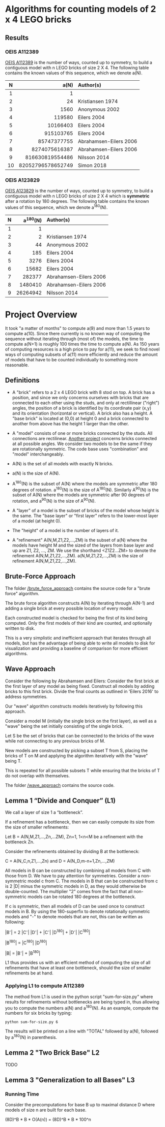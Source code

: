 # Algorithms for counting models of 2 x 4 LEGO bricks

## Results

### OEIS A112389

[OEIS A112389](https://oeis.org/A112389) is the number of ways, counted up to symmetry, to build a contiguous model with n LEGO bricks of size 2 X 4. The following table contains the known values of this sequence, which we denote a(N).

| N  | a(N)              | Author(s)     |
|:--:|------------------:|:-----------------------|
|  1 |                 1 |                        |
|  2 |                24 | Kristiansen 1974       |
|  3 |              1560 | Anonymous 2002         |
|  4 |            119580 | Eilers 2004            |
|  5 |          10166403 | Eilers 2004            |
|  6 |         915103765 | Eilers 2004            |
|  7 |       85747377755 | Abrahamsen-Eilers 2006 |
|  8 |     8274075616387 | Abrahamsen-Eilers 2006 |
|  9 |   816630819554486 | Nilsson 2014           |
| 10 | 82052796578652749 | Simon 2018             |


### OEIS A123829

[OEIS A123829](https://oeis.org/A123829) is the number of ways, counted up to symmetry, to build a contiguous model with n LEGO bricks of size 2 X 4 which is **symmetric** after a rotation by 180 degrees. The following table contains the known values of this sequence, which we denote a<sup>180</sup>(N).

| N  | a<sup>180</sup>(N)| Author(s)     |
|:--:|---------:|:-----------------------|
|  1 |        1 |                        |
|  2 |        2 | Kristiansen 1974       |
|  3 |       44 | Anonymous 2002         |
|  4 |      185 | Eilers 2004            |
|  5 |     3276 | Eilers 2004            |
|  6 |    15682 | Eilers 2004            |
|  7 |   282377 | Abrahamsen-Eilers 2006 |
|  8 |  1480410 | Abrahamsen-Eilers 2006 |
|  9 | 26264942 | Nilsson 2014           |


# Project Overview

It took "a matter of months" to compute a(9) and more than 1.5 years to compute a(10).
Since there currently is no known way of computing the sequence without iterating through (most of) the models, the time to compute a(N+1) is roughly 100 times the time to compute a(N).
As 150 years of computing resources is a high price to pay for a(11), we seek to find novel ways of computing subsets of a(11) more efficiently and reduce the amount of models that have to be counted individually to something more reasonable.

## Definitions

- A "brick" refers to a 2 x 4 LEGO brick with 8 stod on top. A brick has a position, and since we only concerns ourselves with bricks that are connected to each other using the studs, and only at rectillinear ("right") angles, the position of a brick is identified by its coordinate pair (x,y) and its orientation (horizontal or vertical). A brick also has a height. A "base brick" is located at (0,0) at height 0 and a brick connected to another from above has the height 1 larger than the other.

- A "model" consists of one or more bricks connected by the studs. All connections are rectilinear. [Another project](https://github.com/LasseD/BrickCounting) concerns bricks connected at all possible angles. We consider two models to be the same if they are rotationally symmetric. The code base uses "combination" and "model" interchangeably.

- A(N) is the set of all models with exactly N bricks.

- a(N) is the size of A(N).

- A<sup>180</sup>(N) is the subset of A(N) where the models are symmetric after 180 degrees of rotation. a<sup>180</sup>(N) is the size of A<sup>180</sup>(N). Similarly A<sup>90</sup>(N) is the subset of A(N) where the models are symmetric after 90 degrees of rotation, and a<sup>90</sup>(N) is the size of A<sup>90</sup>(N).

- A "layer" of a model is the subset of bricks of the model whose height is the same. The "base layer" or "first layer" refers to the lower-most layer of a model (at height 0).

- The "height" of a model is the number of layers of it.

- A "refinement" A(N,M,Z1,Z2,...,ZM) is the subset of a(N) where the models have height M and the sized of the layers from base layer and up are Z1, Z2, ..., ZM. We use the shorthand <Z1Z2...ZM> to denote the refinement A(N,M,Z1,Z2,...,ZM). a(N,M,Z1,Z2,...,ZM) is the size of refinement A(N,M,Z1,Z2,...,ZM).


## Brute-Force Approach

The folder [/brute_force_approach](brute_force_approach/) contains the source code for a "brute force" algorithm.

The brute force algorithm constructs A(N) by iterating through A(N-1) and adding a single brick at every possible location of every model.

Each constructed model is checked for being the first of its kind being computed. Only the first models of their kind are counted, and optionally written to disk.

This is a very simplistic and inefficient approach that iterates through all models, but has the advantage of being able to write all models to disk for visualization and providing a baseline of comparison for more efficient algorithms.


## Wave Approach

Consider the following by Abrahamsen and Eilers:
Consider the first brick at the first layer of any model as being fixed.
Construct all models by adding bricks to this first brick.
Divide the final counts as outlined in 'Eilers 2016' to address symmetries.

Our "wave" algorithm constructs models iteratively by following this approach.

Consider a model M (initially the single brick on the first layer), as well as a "wave" being the set initially consisting of the single brick.

Let S be the set of bricks that can be connected to the bricks of the wave while not connecting to any previous bricks of M.

New models are constructed by picking a subset T from S, placing the bricks of T on M and applying the algorithm iteratively with the "wave" being T.

This is repeated for all possible subsets T while ensuring that the bricks of T do not overlap with themselves.

The folder [/wave_approach](wave_approach/) contains the source code.


## Lemma 1 “Divide and Conquer” (L1)

We call a layer of size 1 a “bottleneck”.

If a refinement has a bottleneck, then we can easily compute its size from the size of smaller refinements:

Let B = A(N,M,Z1,...,Zn,...ZM), Zn=1, 1<n<M be a refinement with the bottleneck Zn.

Consider the refinements obtained by dividing B at the bottleneck:

C = A(N_C,n,Z1,...,Zn) and D = A(N_D,m-n+1,Zn,...,ZM)

All models in B can be constructed by combining all models from C with those from D.
We have to pay attention for symmetries.
Consider a non-symmetric model c from C. The models in B that can be constructed from c is 2 |D| minus the symmetric models in D, as they would otherwise be double-counted. The multiplier "2" comes from the fact that all non-symmetric models can be rotated 180 degrees at the bottleneck.

If c is symmetric, then all models of D can be used once to construct models in B.
By using the 180-superfix to denote rotationally symmetric models and "-" to denote models that are not, this can be written as following:


|B<sup>-</sup>| = 2 |C<sup>-</sup>| |D<sup>-</sup>| + |C<sup>-</sup>| |D<sup>180</sup>| + |D<sup>-</sup>| |C<sup>180</sup>|


|B<sup>180</sup>| = |C<sup>180</sup>| |D<sup>180</sup>|


|B| = |B<sup>-</sup>| + |B<sup>180</sup>|


L1 thus provides us with an efficient method of computing the size of all refinements that have at least one bottleneck, should the size of smaller refinements be at hand.


### Applying L1 to compute A112389

The method from L1 is used in the python script "sum-for-size.py" where results for refinements without bottlenecks are being typed in, thus allowing you to compute the numbers a(N) and a<sup>180</sup>(N). As an example, compute the numbers for six bricks by typing:

```
python sum-for-size.py 6
```

The results will be printed on a line with "TOTAL" followed by a(N), followed by a<sup>180</sup>(N) in parenthesis.


## Lemma 2 "Two Brick Base" L2

TODO


## Lemma 3 "Generalization to all Bases" L3

### Running Time

Consider the precomputations for base B up to maximal distance D where models of size n are built for each base.

(8D)^B  *  B * O(A(n)) = (8D)^B  *  B * 100^n